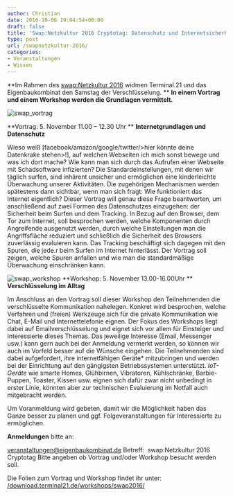 ```yaml
---
author: Christian
date: 2016-10-06 19:04:54+00:00
draft: false
title: 'Swap:Netzkultur 2016 Cryptotag: Datenschutz und Internetsicherheit'
type: post
url: /swapnetzkultur-2016/
categories:
- Veranstaltungen
- Wissen
---
```




**Im Rahmen des [swap:Netzkultur 2016](/swap-netzkultur.de/) widmen Terminal.21 und das Eigenbaukombinat den Samstag der Verschlüsselung. **
**In einem Vortrag und einem Workshop werden die Grundlagen vermittelt.**<!-- more -->

![swap_vortrag](https://eigenbaukombinat.de/wp-content/uploads/2016/10/02_vortrag-121x300.png)

**Vortrag: 5. November 11.00 – 12.30 Uhr **
**Internetgrundlagen und Datenschutz**

Wieso weiß [facebook/amazon/google/twitter/>hier könnte deine Datenkrake stehen>!], auf welchen Webseiten ich mich sonst bewege und was ich dort mache? Wie kann man sich durch das Aufrufen einer Webseite mit Schadsoftware infizierten?
Die Standardeinstellungen, mit denen wir täglich surfen, sind inhärent unsicher und ermöglichen eine kinderleichte Überwachung unserer Aktivitäten. Die zugehörigen Mechanismen werden spätestens dann sichtbar, wenn man sich fragt: Wie funktioniert das Internet eigentlich?
Dieser Vortrag will genau diese Frage beantworten, um anschließend auf zwei Formen des Datenschutzes einzugehen: der Sicherheit beim Surfen und dem Tracking. In Bezug auf den Browser, dem Tor zum Internet, soll besprochen werden, welche Komponenten durch Angreifende ausgenutzt werden, durch welche Einstellungen man die Angriffsfläche reduziert und schließlich die Sicherheit des Browsers zuverlässig evaluieren kann. Das Tracking beschäftigt sich dagegen mit den Spuren, die jede.r beim Surfen im Internet hinterlässt. Der Vortrag soll zeigen, welche Spuren anfallen und wie man die standardmäßige Überwachung einschränken kann.

![swap_workshop](https://eigenbaukombinat.de/wp-content/uploads/2016/10/03_workshop-293x300.png)
**Workshop: 5. November 13.00-16.00Uhr **
**Verschlüsselung im Alltag**

Im Anschluss an den Vortrag soll dieser Workshop den Teilnehmenden die verschlüsselte Kommunikation nahelegen. Konkret wird besprochen, welche Verfahren und (freien) Werkzeuge sich für die private Kommunikation wie Chat, E-Mail und Internettelefonie eignen.
Der Fokus des Workshops liegt dabei auf Emailverschlüsselung und eignet sich vor allem für Einsteiger und Interessierte dieses Themas. Das jeweilige Interesse (Email, Messenger usw.) kann gern auch bei der Anmeldung vermerkt werden, so können wir auch im Vorfeld besser auf die Wünsche eingehen.
Die Teilnehmenden sind dabei aufgefordert, ihre internetfähigen Geräte* mitzubringen und werden bei der Einrichtung auf den gängigsten Betriebssystemen unterstützt. *IoT-Geräte* wie smarte Homes, Glühbirnen, Vibratoren, Kühlschränke, Barbie-Puppen, Toaster, Kissen usw. eignen sich dafür zwar nicht unbedingt in erster Linie, könnten aber zur technischen Evaluierung im Notfall auch mitgebracht werden.

Um Voranmeldung wird gebeten, damit wir die Möglichkeit haben das Ganze besser zu planen und ggf. Folgeveranstaltungen für Interessierte zu ermöglichen.

**Anmeldungen** bitte an:

veranstaltungen@eigenbaukombinat.de
Betreff:  swap:Netzkultur 2016 Cryptotag
Bitte angeben ob Vortrag und/oder Workshop besucht werden soll.

Die Folien zum Vortrag und Workshop findet ihr unter:
[/download.terminal21.de/workshops/swap2016/](/download.terminal21.de/workshops/swap2016/)
